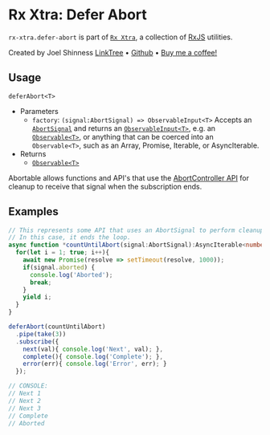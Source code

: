 # Rx Xtra: Defer Abort

`rx-xtra.defer-abort` is part of [`Rx Xtra`](https://github.com/JoelCodes/rx-xtra), a collection of [RxJS](https://rxjs.dev/) utilities.

Created by Joel Shinness [LinkTree](https://linktr.ee/yesthatjoelshinness) • [Github](https://github.com/JoelCodes) • [Buy me a coffee!](https://ko-fi.com/yesthatjoelshinness)

## Usage

`deferAbort<T>`

* Parameters
  * `factory`: `(signal:AbortSignal) => ObservableInput<T>` Accepts an [`AbortSignal`](https://developer.mozilla.org/en-US/docs/Web/API/AbortSignal) and returns an [`ObservableInput<T>`](https://rxjs.dev/api/index/type-alias/ObservableInput), e.g. an [`Observable<T>`](https://rxjs.dev/api/index/class/Observable), or anything that can be coerced into an `Observable<T>`, such as an Array, Promise, Iterable, or AsyncIterable.
* Returns
  * [`Observable<T>`](https://rxjs.dev/api/index/class/Observable)


Abortable allows functions and API's that use the [AbortController API](https://developer.mozilla.org/en-US/docs/Web/API/AbortController) for cleanup to receive that signal when the subscription ends.

## Examples

```ts
// This represents some API that uses an AbortSignal to perform cleanup
// In this case, it ends the loop.
async function *countUntilAbort(signal:AbortSignal):AsyncIterable<number>{
  for(let i = 1; true; i++){
    await new Promise(resolve => setTimeout(resolve, 1000));
    if(signal.aborted) {
      console.log('Aborted');
      break;
    }
    yield i;
  }
}

deferAbort(countUntilAbort)
  .pipe(take(3))
  .subscribe({
    next(val){ console.log('Next', val); },
    complete(){ console.log('Complete'); },
    error(err){ console.log('Error', err); }
  });

// CONSOLE:
// Next 1
// Next 2
// Next 3
// Complete
// Aborted
```
